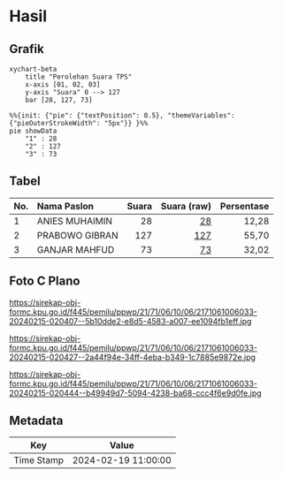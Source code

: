 # Hasil

## Grafik

```mermaid
xychart-beta
    title "Perolehan Suara TPS"
    x-axis [01, 02, 03]
    y-axis "Suara" 0 --> 127
    bar [28, 127, 73]
```

```mermaid
%%{init: {"pie": {"textPosition": 0.5}, "themeVariables": {"pieOuterStrokeWidth": "5px"}} }%%
pie showData
    "1" : 28
    "2" : 127
    "3" : 73
```

## Tabel

| No. | Nama Paslon    | Suara | Suara (raw) | Persentase |
|:--- |:-------------- | -----:| -----------:| ----------:|
| 1   | ANIES MUHAIMIN | 28    | [28][p-1]   | 12,28      |
| 2   | PRABOWO GIBRAN | 127   | [127][p-2]  | 55,70      |
| 3   | GANJAR MAHFUD  | 73    | [73][p-3]   | 32,02      |


[p-1]: https://github.com/gigit-pemilu/pemilu-2024-21-kepulauan-riau/blob/main/pilpres/hitung-suara/sub/21-kepulauan-riau/sub/71-kota-batam/sub/06-lubuk-baja/sub/1006-baloi-indah/sub/033-tps/sub/paslon-1.txt
[p-2]: https://github.com/gigit-pemilu/pemilu-2024-21-kepulauan-riau/blob/main/pilpres/hitung-suara/sub/21-kepulauan-riau/sub/71-kota-batam/sub/06-lubuk-baja/sub/1006-baloi-indah/sub/033-tps/sub/paslon-2.txt
[p-3]: https://github.com/gigit-pemilu/pemilu-2024-21-kepulauan-riau/blob/main/pilpres/hitung-suara/sub/21-kepulauan-riau/sub/71-kota-batam/sub/06-lubuk-baja/sub/1006-baloi-indah/sub/033-tps/sub/paslon-3.txt

## Foto C Plano

https://sirekap-obj-formc.kpu.go.id/f445/pemilu/ppwp/21/71/06/10/06/2171061006033-20240215-020407--5b10dde2-e8d5-4583-a007-ee1094fb1eff.jpg

https://sirekap-obj-formc.kpu.go.id/f445/pemilu/ppwp/21/71/06/10/06/2171061006033-20240215-020427--2a44f94e-34ff-4eba-b349-1c7885e9872e.jpg

https://sirekap-obj-formc.kpu.go.id/f445/pemilu/ppwp/21/71/06/10/06/2171061006033-20240215-020444--b49949d7-5094-4238-ba68-ccc4f6e9d0fe.jpg


## Metadata

| Key        | Value               |
| ---------- | ------------------- |
| Time Stamp | 2024-02-19 11:00:00 |



